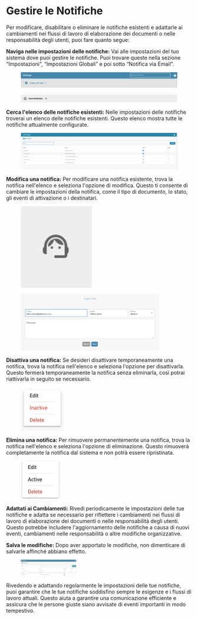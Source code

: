 # Gestire le Notifiche

Per modificare, disabilitare o eliminare le notifiche esistenti e adattarle ai cambiamenti nei flussi di lavoro di elaborazione dei documenti o nelle responsabilità degli utenti, puoi fare quanto segue:

**Naviga nelle impostazioni delle notifiche:** Vai alle impostazioni del tuo sistema dove puoi gestire le notifiche. Puoi trovare queste nella sezione “Impostazioni”, “Impostazioni Globali” e poi sotto “Notifica via Email”.

<figure><img src="../../../../.gitbook/assets/image (5) (1).png" alt=""><figcaption></figcaption></figure>

<figure><img src="../../../../.gitbook/assets/image (6) (1).png" alt=""><figcaption></figcaption></figure>

**Cerca l'elenco delle notifiche esistenti:** Nelle impostazioni delle notifiche troverai un elenco delle notifiche esistenti. Questo elenco mostra tutte le notifiche attualmente configurate.

<figure><img src="../../../../.gitbook/assets/image (6).png" alt=""><figcaption></figcaption></figure>

**Modifica una notifica:** Per modificare una notifica esistente, trova la notifica nell'elenco e seleziona l'opzione di modifica. Questo ti consente di cambiare le impostazioni della notifica, come il tipo di documento, lo stato, gli eventi di attivazione o i destinatari.

<figure><img src="../../../../.gitbook/assets/image (1) (1) (1).png" alt="" width="192"><figcaption></figcaption></figure>

<figure><img src="../../../../.gitbook/assets/image (2) (1).png" alt="" width="375"><figcaption></figcaption></figure>

**Disattiva una notifica:** Se desideri disattivare temporaneamente una notifica, trova la notifica nell'elenco e seleziona l'opzione per disattivarla. Questo fermerà temporaneamente la notifica senza eliminarla, così potrai riattivarla in seguito se necessario.

<figure><img src="../../../../.gitbook/assets/image (3) (1).png" alt="" width="116"><figcaption></figcaption></figure>

**Elimina una notifica:** Per rimuovere permanentemente una notifica, trova la notifica nell'elenco e seleziona l'opzione di eliminazione. Questo rimuoverà completamente la notifica dal sistema e non potrà essere ripristinata.

<figure><img src="../../../../.gitbook/assets/image (4) (1).png" alt="" width="106"><figcaption></figcaption></figure>

**Adattati ai Cambiamenti:** Rivedi periodicamente le impostazioni delle tue notifiche e adatta se necessario per riflettere i cambiamenti nei flussi di lavoro di elaborazione dei documenti o nelle responsabilità degli utenti. Questo potrebbe includere l'aggiornamento delle notifiche a causa di nuovi eventi, cambiamenti nelle responsabilità o altre modifiche organizzative.

**Salva le modifiche:** Dopo aver apportato le modifiche, non dimenticare di salvarle affinché abbiano effetto.

<figure><img src="../../../../.gitbook/assets/image (7).png" alt="" width="150"><figcaption></figcaption></figure>

Rivedendo e adattando regolarmente le impostazioni delle tue notifiche, puoi garantire che le tue notifiche soddisfino sempre le esigenze e i flussi di lavoro attuali. Questo aiuta a garantire una comunicazione efficiente e assicura che le persone giuste siano avvisate di eventi importanti in modo tempestivo.